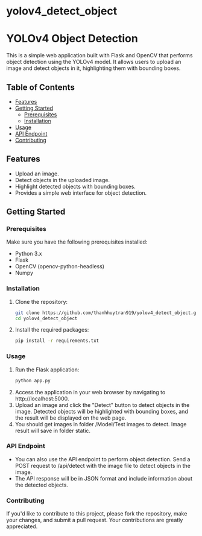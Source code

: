 # yolov4_detect_object
# YOLOv4 Object Detection

This is a simple web application built with Flask and OpenCV that performs object detection using the YOLOv4 model. It allows users to upload an image and detect objects in it, highlighting them with bounding boxes.

## Table of Contents
- [Features](#features)
- [Getting Started](#getting-started)
  - [Prerequisites](#prerequisites)
  - [Installation](#installation)
- [Usage](#usage)
- [API Endpoint](#api-endpoint)
- [Contributing](#contributing)

## Features

- Upload an image.
- Detect objects in the uploaded image.
- Highlight detected objects with bounding boxes.
- Provides a simple web interface for object detection.

## Getting Started

### Prerequisites

Make sure you have the following prerequisites installed:

- Python 3.x
- Flask
- OpenCV (opencv-python-headless)
- Numpy

### Installation

1. Clone the repository:

   ```bash
   git clone https://github.com/thanhhuytran919/yolov4_detect_object.git
   cd yolov4_detect_object
2. Install the required packages:
   ```bash
   pip install -r requirements.txt

### Usage

1. Run the Flask application:
   ```bash
   python app.py
2. Access the application in your web browser by navigating to http://localhost:5000.
3. Upload an image and click the "Detect" button to detect objects in the image. Detected objects will be highlighted with bounding boxes, and the result will be displayed on the web page.
4. You should get images in folder /Model/Test images to detect. Image result will save in folder static.

### API Endpoint
- You can also use the API endpoint to perform object detection. Send a POST request to /api/detect with the image file to detect objects in the image.
- The API response will be in JSON format and include information about the detected objects.

### Contributing
If you'd like to contribute to this project, please fork the repository, make your changes, and submit a pull request. Your contributions are greatly appreciated.
  
